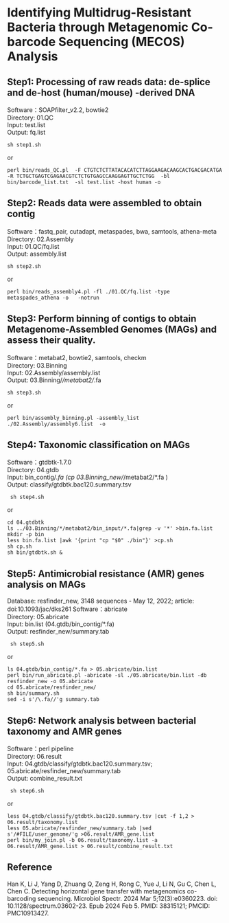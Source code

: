 # Identifying Multidrug-Resistant Bacteria through Metagenomic Co-barcode Sequencing (MECOS) Analysis  

##
  
## Step1: Processing of raw reads data: de-splice and de-host (human/mouse) -derived DNA 
Software：SOAPfilter_v2.2, bowtie2  
Directory: 01.QC  
Input: test.list  
Output: fq.list
```{sh}
sh step1.sh  
```
or
```{sh}
perl bin/reads_QC.pl  -F CTGTCTCTTATACACATCTTAGGAAGACAAGCACTGACGACATGA -R TCTGCTGAGTCGAGAACGTCTCTGTGAGCCAAGGAGTTGCTCTGG  -bl bin/barcode_list.txt  -sl test.list -host human -o  
```


## Step2: Reads data were assembled to obtain contig 
Software：fastq_pair, cutadapt, metaspades, bwa, samtools, athena-meta  
Directory: 02.Assembly  
Input: 01.QC/fq.list  
Output: assembly.list 
```{sh}
sh step2.sh
```
or
```{sh}
perl bin/reads_assembly4.pl -fl ./01.QC/fq.list -type metaspades_athena -o   -notrun
```


## Step3: Perform binning of contigs to obtain Metagenome-Assembled Genomes (MAGs) and assess their quality.  
Software：metabat2, bowtie2, samtools, checkm  
Directory: 03.Binning  
Input: 02.Assembly/assembly.list  
Output: 03.Binning/*/metabat2/*.fa  
```{sh}
sh step3.sh  
```
or
```{sh}
perl bin/assembly_binning.pl -assembly_list  ./02.Assembly/assembly6.list  -o   
```

## Step4: Taxonomic classification on MAGs 
Software：gtdbtk-1.7.0  
Directory: 04.gtdb  
Input: bin_contig/*.fa (cp 03.Binning_new/*/metabat2/*.fa )  
Output: classify/gtdbtk.bac120.summary.tsv  
```{sh}
 sh step4.sh  
```
or
```{sh}
cd 04.gtdbtk
ls ../03.Binning/*/metabat2/bin_input/*.fa|grep -v '*' >bin.fa.list
mkdir -p bin
less bin.fa.list |awk '{print "cp "$0" ./bin"}' >cp.sh
sh cp.sh
sh bin/gtdbtk.sh &
```

## Step5: Antimicrobial resistance (AMR) genes analysis on MAGs
Database: resfinder_new, 3148 sequences -  May 12, 2022; article: doi:10.1093/jac/dks261
Software：abricate  
Directory: 05.abricate  
Input: bin.list (04.gtdb/bin_contig/*.fa)  
Output: resfinder_new/summary.tab  
```{sh}
 sh step5.sh  
```
or
```{sh}
ls 04.gtdb/bin_contig/*.fa > 05.abricate/bin.list 
perl bin/run_abricate.pl -abricate -sl ./05.abricate/bin.list -db resfinder_new -o 05.abricate
cd 05.abricate/resfinder_new/
sh bin/summary.sh
sed -i s'/\.fa//'g summary.tab 
```

## Step6: Network analysis between bacterial taxonomy and AMR genes  
Software：perl pipeline  
Directory: 06.result  
Input: 04.gtdb/classify/gtdbtk.bac120.summary.tsv; 05.abricate/resfinder_new/summary.tab  
Output: combine_result.txt  
```{sh}
 sh step6.sh
```
or
```{sh}
less 04.gtdb/classify/gtdbtk.bac120.summary.tsv |cut -f 1,2 > 06.result/taxonomy.list
less 05.abricate/resfinder_new/summary.tab |sed s'/#FILE/user_genome/'g >06.result/AMR_gene.list
perl bin/my_join.pl -b 06.result/taxonomy.list -a 06.result/AMR_gene.list > 06.result/combine_result.txt
```

## Reference  
Han K, Li J, Yang D, Zhuang Q, Zeng H, Rong C, Yue J, Li N, Gu C, Chen L, Chen C. Detecting horizontal gene transfer with metagenomics co-barcoding sequencing. Microbiol Spectr. 2024 Mar 5;12(3):e0360223. doi: 10.1128/spectrum.03602-23. Epub 2024 Feb 5. PMID: 38315121; PMCID: PMC10913427.
